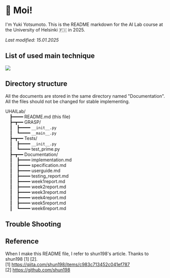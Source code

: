 # 👋 Moi!
I'm Yuki Yotsumoto. This is the README markdown for the AI Lab course at the University of Helsinki 🇫🇮 in 2025.

*Last modified: 15.01.2025*

## List of used main technique   
<img src="https://skillicons.dev/icons?theme=light&perline=6&i=python,github,vscode"/>

## Directory structure  
All the documents are stored in the same directory named "Documentation".  
All the files should not be changed for stable implementing.

UHAILab/  
&emsp;┣━━━━ README.md (this file)  
&emsp;┣━┳━━ GRASP/  
&emsp;┃&emsp;┣━━━━ ```__init__.py```  
&emsp;┃&emsp;┗━━━━ ```__main__.py```  
&emsp;┣━┳━━ Tests/  
&emsp;┃&emsp;┣━━━━ ```__init__.py```  
&emsp;┃&emsp;┗━━━━ test_prime.py    
&emsp;┣━┳━━ Documentation/  
&emsp;┃&emsp;┣━━━━ implementation.md  
&emsp;┃&emsp;┣━━━━ specification.md  
&emsp;┃&emsp;┣━━━━ userguide.md  
&emsp;┃&emsp;┣━━━━ testing_report.md  
&emsp;┃&emsp;┣━━━━ week1report.md  
&emsp;┃&emsp;┣━━━━ week2report.md  
&emsp;┃&emsp;┣━━━━ week3report.md  
&emsp;┃&emsp;┣━━━━ week4report.md  
&emsp;┃&emsp;┣━━━━ week5report.md  
&emsp;┃&emsp;┗━━━━ week6report.md 

## Trouble Shooting

## Reference
When I make this README file, I refer to shun198's article. Thanks to shun198 [1] [2].  
[1] https://qiita.com/shun198/items/c983c713452c041ef787  
[2] https://github.com/shun198